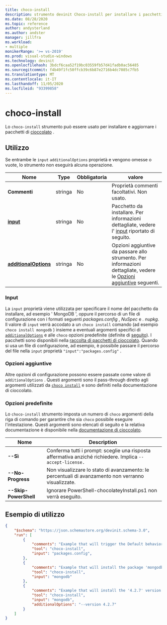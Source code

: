 ```yaml
---
title: choco-install
description: strumento devinit Choco-install per installare i pacchetti di cioccolato.
ms.date: 08/28/2020
ms.topic: reference
author: andysterland
ms.author: andster
manager: jillfra
ms.workload:
- multiple
monikerRange: '>= vs-2019'
ms.prod: visual-studio-windows
ms.technology: devinit
ms.openlocfilehash: 3bdcf6caa52f19bc03559fb57d41fadb0ac56485
ms.sourcegitcommit: f4b49f1fc50ffcb39c6b87e2716b4dc7085c7fb5
ms.translationtype: MT
ms.contentlocale: it-IT
ms.lasthandoff: 11/05/2020
ms.locfileid: "93399858"
---
```

# <a name="choco-install"></a>choco-install

Lo `choco-install` strumento può essere usato per installare e aggiornare i pacchetti di [cioccolato](https://chocolatey.org/) .

## <a name="usage"></a>Utilizzo

Se entrambe le `input` `additionalOptions` proprietà e vengono omesse o vuote, lo strumento non eseguirà alcuna operazione.

| Nome                                             | Type   | Obbligatoria | valore                                                                                                          |
|--------------------------------------------------|--------|----------|----------------------------------------------------------------------------------------------------------------|
| **Commenti**                                     | stringa | No       | Proprietà commenti facoltativi. Non usato.                                                                          |
| [**input**](#input)                              | stringa | No       | Pacchetto da installare. Per informazioni dettagliate, vedere l' [input](#input) riportato di seguito.                                                 |
| [**additionalOptions**](#additional-options)     | stringa | No       | Opzioni aggiuntive da passare allo strumento. Per informazioni dettagliate, vedere le [Opzioni aggiuntive](#additional-options) seguenti.       |

### <a name="input"></a>Input

La `input` proprietà viene utilizzata per specificare il nome del pacchetto da installare, ad esempio ' MongoDB ', oppure il percorso di un file di configurazione con i formati seguenti _packages.config_ , _NuSpec_ e _. nupkg_. Il valore di `input` verrà accodato a un `choco install` comando (ad esempio `choco install mongodb` ) insieme a eventuali argomenti specifici di [`additionalOptions`](#additional-options) e alle `choco` opzioni predefinite (definite di [seguito](#built-in-options)). I pacchetti sono disponibili nella [raccolta di pacchetti di cioccolato](https://chocolatey.org/packages). Quando si usa un file di configurazione, ad esempio, è possibile passare il percorso del file nella `input` proprietà `"input":"packages.config"` .

### <a name="additional-options"></a>Opzioni aggiuntive

Altre opzioni di configurazione possono essere passate come valore di `additionalOptions` . Questi argomenti sono il pass-through diretto agli argomenti utilizzati da [`choco install`](https://chocolatey.org/docs/commands-install) e sono definiti nella documentazione di cioccolato.

### <a name="built-in-options"></a>Opzioni predefinite

Lo `choco-install` strumento imposta un numero di `choco` argomenti della riga di comando per garantire che sia `choco` possibile eseguire l'intestazione. Questi argomenti sono elencati di seguito e la relativa documentazione è disponibile nella [documentazione di cioccolato](https://chocolatey.org/docs/).

| Nome                  | Description                                                                                        |
|-----------------------|----------------------------------------------------------------------------------------------------|
| **--Sì**             | Conferma tutti i prompt: sceglie una risposta affermativa anziché richiedere. Implica `--accept-license.` |
| **--No-Progress**     | Non visualizzare lo stato di avanzamento: le percentuali di avanzamento non verranno visualizzate.                                         |
| **--Skip-PowerShell** | Ignorare PowerShell-chocolateyInstall.ps1 non verrà eseguito.                                              |

## <a name="example-usage"></a>Esempio di utilizzo

```json
{
    "$schema": "https://json.schemastore.org/devinit.schema-3.0",
    "run": [
        {
            "comments": "Example that will trigger the Default behavior of installing packages listed in a packages.config file.",
            "tool": "choco-install",
            "input": "packages.config",
        },
        {
            "comments": "Example that will install the package 'mongodb'.",
            "tool": "choco-install",
            "input": "mongodb"
        },
        {
            "comments": "Example that will install the '4.2.7' version of 'mongodb'.",
            "tool": "choco-install",
            "input": "mongodb",
            "additionalOptions": "--version 4.2.7"
        }
    ]
}
```
